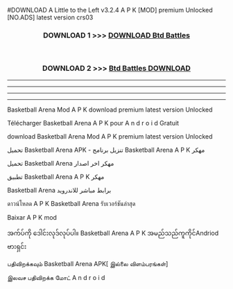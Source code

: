 #DOWNLOAD A Little to the Left v3.2.4 A P K [MOD] premium Unlocked [NO.ADS] latest version crs03 



<div align="center">

<h3>DOWNLOAD 1 >>> <a href="https://getmod1.web.app/?judule=Btd Battles">DOWNLOAD Btd Battles</a></h3><br>

<h3>DOWNLOAD 2 >>> <a href="https://getmod1.web.app/?judule=Btd Battles">Btd Battles DOWNLOAD </a></h3>

</div>


----------------------------------------------------------

----------------------------------------------------------

----------------------------------------------------------

----------------------------------------------------------


Basketball Arena  Mod A P K download premium latest version Unlocked

Télécharger  Basketball Arena  A P K pour A n d r o i d Gratuit

download Basketball Arena  Mod A P K premium latest version Unlocked

تحميل Basketball Arena  APK - تنزيل برنامج Basketball Arena  A P K مهكر

تحميل Basketball Arena  مهكر اخر اصدار

تطبيق Basketball Arena  A P K مهكر

Basketball Arena  برابط مباشر للاندرويد

ดาวน์โหลด A P K Basketball Arena  รับเวอร์ชันล่าสุด

Baixar A P K mod

အက်ပ်ကို ဒေါင်းလုဒ်လုပ်ပါ။ Basketball Arena  A P K အမည်သည်ကူကိုင်Andriod ဗားရှင်း

பதிவிறக்கவும் Basketball Arena  APK[ இல்லை விளம்பரங்கள்] 
 
இலவச பதிவிறக்க மோட் A n d r o i d



